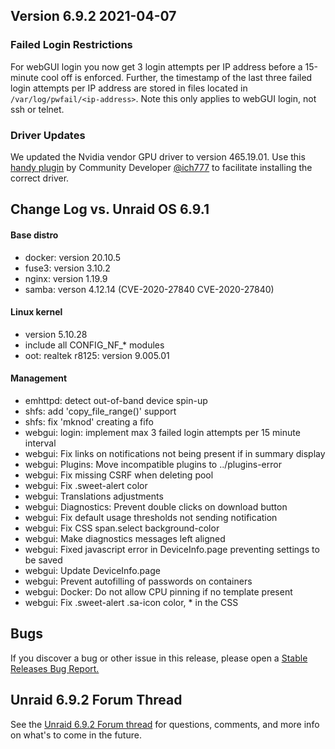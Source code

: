 ## Version 6.9.2 2021-04-07

### **Failed Login Restrictions**

For webGUI login you now get 3 login attempts per IP address before a
15-minute cool off is enforced. Further, the timestamp of the last three
failed login attempts per IP address are stored in files located in
`/var/log/pwfail/<ip-address>`. Note this only applies to
webGUI login, not ssh or telnet.

### **Driver Updates**

We updated the Nvidia vendor GPU driver to version 465.19.01. Use this
[handy
plugin](https://raw.githubusercontent.com/ich777/unraid-nvidia-driver/master/nvidia-driver.plg)
by Community Developer
[\@ich777](https://forums.unraid.net/profile/72388-ich777/) to
facilitate installing the correct driver.

## Change Log vs. Unraid OS 6.9.1

#### Base distro

- docker: version 20.10.5
- fuse3: version 3.10.2
- nginx: version 1.19.9
- samba: verson 4.12.14 (CVE-2020-27840 CVE-2020-27840)

#### Linux kernel

- version 5.10.28
- include all CONFIG_NF_\* modules
- oot: realtek r8125: version 9.005.01

#### Management

- emhttpd: detect out-of-band device spin-up
- shfs: add 'copy_file_range()' support
- shfs: fix 'mknod' creating a fifo
- webgui: login: implement max 3 failed login attempts per 15 minute interval
- webgui: Fix links on notifications not being present if in summary display
- webgui: Plugins: Move incompatible plugins to ../plugins-error
- webgui: Fix missing CSRF when deleting pool
- webgui: Fix .sweet-alert color
- webgui: Translations adjustments
- webgui: Diagnostics: Prevent double clicks on download button
- webgui: Fix default usage thresholds not sending notification
- webgui: Fix CSS span.select background-color
- webgui: Make diagnostics messages left aligned
- webgui: Fixed javascript error in DeviceInfo.page preventing
  settings to be saved
- webgui: Update DeviceInfo.page
- webgui: Prevent autofilling of passwords on containers
- webgui: Docker: Do not allow CPU pinning if no template present
- webgui: Fix .sweet-alert .sa-icon color, \* in the CSS

## **Bugs**

If you discover a bug or other issue in this release, please open a
[Stable Releases Bug
Report.](https://forums.unraid.net/bug-reports/stable-releases/)

## **Unraid 6.9.2 Forum Thread**

See the [Unraid 6.9.2 Forum
thread](https://forums.unraid.net/topic/105350-unraid-os-version-692-available/)
for questions, comments, and more info on what's to come in the future.
